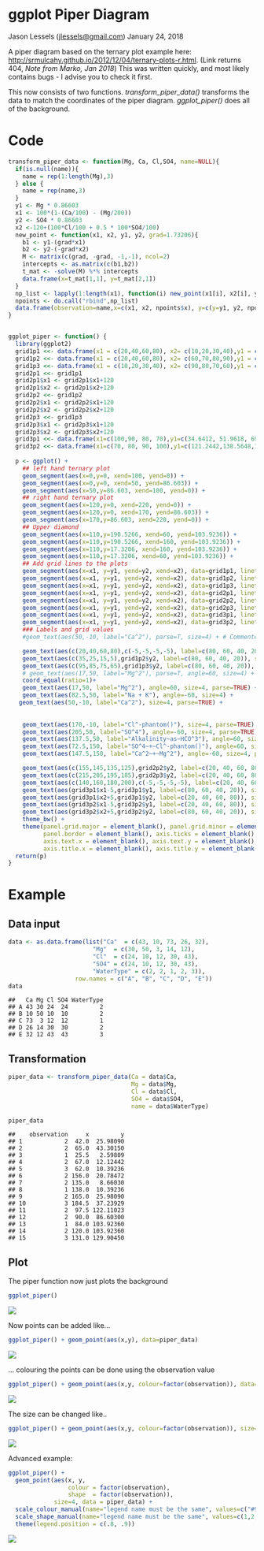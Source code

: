 ggplot Piper Diagram
================
Jason Lessels (<jlessels@gmail.com>)
January 24, 2018

A piper diagram based on the ternary plot example here: <http://srmulcahy.github.io/2012/12/04/ternary-plots-r.html>. (Link returns 404, *Note from Marko, Jan 2018*) This was written quickly, and most likely contains bugs - I advise you to check it first.

This now consists of two functions. *transform\_piper\_data()* transforms the data to match the coordinates of the piper diagram. *ggplot\_piper()* does all of the background.

Code
====

``` r
transform_piper_data <- function(Mg, Ca, Cl,SO4, name=NULL){
  if(is.null(name)){
    name = rep(1:length(Mg),3)
  } else {
    name = rep(name,3)
  }
  y1 <- Mg * 0.86603
  x1 <- 100*(1-(Ca/100) - (Mg/200))
  y2 <- SO4 * 0.86603
  x2 <-120+(100*Cl/100 + 0.5 * 100*SO4/100)
  new_point <- function(x1, x2, y1, y2, grad=1.73206){
    b1 <- y1-(grad*x1)
    b2 <- y2-(-grad*x2)
    M <- matrix(c(grad, -grad, -1,-1), ncol=2)
    intercepts <- as.matrix(c(b1,b2))
    t_mat <- -solve(M) %*% intercepts
    data.frame(x=t_mat[1,1], y=t_mat[2,1])
  }
  np_list <- lapply(1:length(x1), function(i) new_point(x1[i], x2[i], y1[i], y2[i]))
  npoints <- do.call("rbind",np_list)
  data.frame(observation=name,x=c(x1, x2, npoints$x), y=c(y=y1, y2, npoints$y))
}


ggplot_piper <- function() {
  library(ggplot2)
  grid1p1 <<- data.frame(x1 = c(20,40,60,80), x2= c(10,20,30,40),y1 = c(0,0,0,0), y2 = c(17.3206,34.6412,51.9618, 69.2824))
  grid1p2 <<- data.frame(x1 = c(20,40,60,80), x2= c(60,70,80,90),y1 = c(0,0,0,0), y2 = c(69.2824, 51.9618,34.6412,17.3206))
  grid1p3 <<- data.frame(x1 = c(10,20,30,40), x2= c(90,80,70,60),y1 = c(17.3206,34.6412,51.9618, 69.2824), y2 = c(17.3206,34.6412,51.9618, 69.2824))
  grid2p1 <<- grid1p1
  grid2p1$x1 <- grid2p1$x1+120
  grid2p1$x2 <- grid2p1$x2+120
  grid2p2 <<- grid1p2
  grid2p2$x1 <- grid2p2$x1+120
  grid2p2$x2 <- grid2p2$x2+120
  grid2p3 <<- grid1p3
  grid2p3$x1 <- grid2p3$x1+120
  grid2p3$x2 <- grid2p3$x2+120
  grid3p1 <<- data.frame(x1=c(100,90, 80, 70),y1=c(34.6412, 51.9618, 69.2824, 86.603), x2=c(150, 140, 130, 120), y2=c(121.2442,138.5648,155.8854,173.2060))
  grid3p2 <<- data.frame(x1=c(70, 80, 90, 100),y1=c(121.2442,138.5648,155.8854,173.2060), x2=c(120, 130, 140, 150), y2=c(34.6412, 51.9618, 69.2824, 86.603))
  
  p <- ggplot() +
    ## left hand ternary plot
    geom_segment(aes(x=0,y=0, xend=100, yend=0)) +
    geom_segment(aes(x=0,y=0, xend=50, yend=86.603)) +
    geom_segment(aes(x=50,y=86.603, xend=100, yend=0)) +
    ## right hand ternary plot
    geom_segment(aes(x=120,y=0, xend=220, yend=0)) +
    geom_segment(aes(x=120,y=0, xend=170, yend=86.603)) +
    geom_segment(aes(x=170,y=86.603, xend=220, yend=0)) +
    ## Upper diamond
    geom_segment(aes(x=110,y=190.5266, xend=60, yend=103.9236)) +
    geom_segment(aes(x=110,y=190.5266, xend=160, yend=103.9236)) +
    geom_segment(aes(x=110,y=17.3206, xend=160, yend=103.9236)) +
    geom_segment(aes(x=110,y=17.3206, xend=60, yend=103.9236)) +
    ## Add grid lines to the plots
    geom_segment(aes(x=x1, y=y1, yend=y2, xend=x2), data=grid1p1, linetype = "dashed", size = 0.25, colour = "grey50") +
    geom_segment(aes(x=x1, y=y1, yend=y2, xend=x2), data=grid1p2, linetype = "dashed", size = 0.25, colour = "grey50") +
    geom_segment(aes(x=x1, y=y1, yend=y2, xend=x2), data=grid1p3, linetype = "dashed", size = 0.25, colour = "grey50") +
    geom_segment(aes(x=x1, y=y1, yend=y2, xend=x2), data=grid2p1, linetype = "dashed", size = 0.25, colour = "grey50") +
    geom_segment(aes(x=x1, y=y1, yend=y2, xend=x2), data=grid2p2, linetype = "dashed", size = 0.25, colour = "grey50") +
    geom_segment(aes(x=x1, y=y1, yend=y2, xend=x2), data=grid2p3, linetype = "dashed", size = 0.25, colour = "grey50") +
    geom_segment(aes(x=x1, y=y1, yend=y2, xend=x2), data=grid3p1, linetype = "dashed", size = 0.25, colour = "grey50") +
    geom_segment(aes(x=x1, y=y1, yend=y2, xend=x2), data=grid3p2, linetype = "dashed", size = 0.25, colour = "grey50") +
    ### Labels and grid values
    #geom_text(aes(50,-10, label="Ca^2"), parse=T, size=4) + # Commented out, as parse=TRUE can cause issues

    geom_text(aes(c(20,40,60,80),c(-5,-5,-5,-5), label=c(80, 60, 40, 20)), size=3) +
    geom_text(aes(c(35,25,15,5),grid1p2$y2, label=c(80, 60, 40, 20)), size=3) +
    geom_text(aes(c(95,85,75,65),grid1p3$y2, label=c(80, 60, 40, 20)), size=3) +
    # geom_text(aes(17,50, label="Mg^2"), parse=T, angle=60, size=4) +
    coord_equal(ratio=1)+  
    geom_text(aes(17,50, label="Mg^2"), angle=60, size=4, parse=TRUE) +  
    geom_text(aes(82.5,50, label="Na + K"), angle=-60, size=4) +
   geom_text(aes(50,-10, label="Ca^2"), size=4, parse=TRUE) +
    
    
    geom_text(aes(170,-10, label="Cl^-phantom()"), size=4, parse=TRUE) +
    geom_text(aes(205,50, label="SO^4"), angle=-60, size=4, parse=TRUE) +
    geom_text(aes(137.5,50, label="Alkalinity~as~HCO^3"), angle=60, size=4, parse=TRUE) +
    geom_text(aes(72.5,150, label="SO^4~+~Cl^-phantom()"), angle=60, size=4, parse=TRUE) +
    geom_text(aes(147.5,150, label="Ca^2~+~Mg^2"), angle=-60, size=4, parse=TRUE) + 

    geom_text(aes(c(155,145,135,125),grid2p2$y2, label=c(20, 40, 60, 80)), size=3) +
    geom_text(aes(c(215,205,195,185),grid2p3$y2, label=c(20, 40, 60, 80)), size=3) +
    geom_text(aes(c(140,160,180,200),c(-5,-5,-5,-5), label=c(20, 40, 60, 80)), size=3) +
    geom_text(aes(grid3p1$x1-5,grid3p1$y1, label=c(80, 60, 40, 20)), size=3) +
    geom_text(aes(grid3p1$x2+5,grid3p1$y2, label=c(20, 40, 60, 80)), size=3) +
    geom_text(aes(grid3p2$x1-5,grid3p2$y1, label=c(20, 40, 60, 80)), size=3) +
    geom_text(aes(grid3p2$x2+5,grid3p2$y2, label=c(80, 60, 40, 20)), size=3) +
    theme_bw() +
    theme(panel.grid.major = element_blank(), panel.grid.minor = element_blank(),
          panel.border = element_blank(), axis.ticks = element_blank(),
          axis.text.x = element_blank(), axis.text.y = element_blank(),
          axis.title.x = element_blank(), axis.title.y = element_blank())
  return(p)
}
```

Example
=======

Data input
----------

``` r
data <- as.data.frame(list("Ca"  = c(43, 10, 73, 26, 32),
                        "Mg"  = c(30, 50, 3, 14, 12),
                        "Cl"  = c(24, 10, 12, 30, 43),
                        "SO4" = c(24, 10, 12, 30, 43),
                        "WaterType" = c(2, 2, 1, 2, 3)),
                   row.names = c("A", "B", "C", "D", "E"))
data
```

    ##   Ca Mg Cl SO4 WaterType
    ## A 43 30 24  24         2
    ## B 10 50 10  10         2
    ## C 73  3 12  12         1
    ## D 26 14 30  30         2
    ## E 32 12 43  43         3

Transformation
--------------

``` r
piper_data <- transform_piper_data(Ca = data$Ca,
                                   Mg = data$Mg,
                                   Cl = data$Cl,
                                   SO4 = data$SO4,
                                   name = data$WaterType)

piper_data
```

    ##    observation     x         y
    ## 1            2  42.0  25.98090
    ## 2            2  65.0  43.30150
    ## 3            1  25.5   2.59809
    ## 4            2  67.0  12.12442
    ## 5            3  62.0  10.39236
    ## 6            2 156.0  20.78472
    ## 7            2 135.0   8.66030
    ## 8            1 138.0  10.39236
    ## 9            2 165.0  25.98090
    ## 10           3 184.5  37.23929
    ## 11           2  97.5 122.11023
    ## 12           2  90.0  86.60300
    ## 13           1  84.0 103.92360
    ## 14           2 120.0 103.92360
    ## 15           3 131.0 129.90450

Plot
----

The piper function now just plots the background

``` r
ggplot_piper()
```

![](ggplot_piper_files/figure-markdown_github/basePlot-1.png)

Now points can be added like...

``` r
ggplot_piper() + geom_point(aes(x,y), data=piper_data)
```

![](ggplot_piper_files/figure-markdown_github/withPoints-1.png)

... colouring the points can be done using the observation value

``` r
ggplot_piper() + geom_point(aes(x,y, colour=factor(observation)), data=piper_data)
```

![](ggplot_piper_files/figure-markdown_github/withColouredPoints-1.png)

The size can be changed like..

``` r
ggplot_piper() + geom_point(aes(x,y, colour=factor(observation)), size=4, data=piper_data)
```

![](ggplot_piper_files/figure-markdown_github/withColouredResizedPoints-1.png)

Advanced example:

``` r
ggplot_piper() + 
  geom_point(aes(x, y,
                 colour = factor(observation),
                 shape  = factor(observation)), 
             size=4, data = piper_data) + 
  scale_colour_manual(name="legend name must be the same", values=c("#999999", "#E69F00", "#56B4E9"), labels=c("Control", "Treatment 1", "Treatment 2")) +
  scale_shape_manual(name="legend name must be the same", values=c(1,2,3), labels=c("Control", "Treatment 1", "Treatment 2")) +
  theme(legend.position = c(.8, .9))
```

![](ggplot_piper_files/figure-markdown_github/advanced-1.png)
